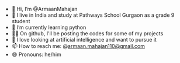 - 👋 Hi, I’m @ArmaanMahajan
- 📍 I live in India and study at Pathways School Gurgaon as a grade 9 student
- 👀 I’m currently learning python
- 👨‍💻 On github, I'll be posting the codes for some of my projects
- 🌱 I love looking at artificial intelligence and want to pursue it
- 📫 How to reach me: @armaan.mahajan110@gmail.com
- 😄 Pronouns: he/him

<!---
ArmaanMahajan/ArmaanMahajan is a ✨ special ✨ repository because its `README.md` (this file) appears on your GitHub profile.
You can click the Preview link to take a look at your changes.
--->
